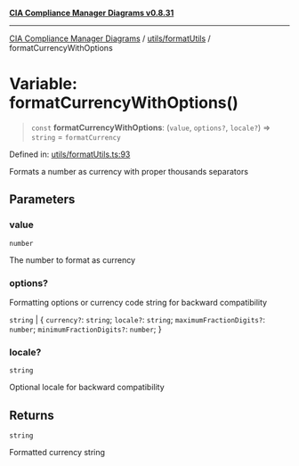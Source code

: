 [**CIA Compliance Manager Diagrams v0.8.31**](../../../README.md)

***

[CIA Compliance Manager Diagrams](../../../modules.md) / [utils/formatUtils](../README.md) / formatCurrencyWithOptions

# Variable: formatCurrencyWithOptions()

> `const` **formatCurrencyWithOptions**: (`value`, `options?`, `locale?`) => `string` = `formatCurrency`

Defined in: [utils/formatUtils.ts:93](https://github.com/Hack23/cia-compliance-manager/blob/85c025371255f412469ec0119911b7cb143a6212/src/utils/formatUtils.ts#L93)

Formats a number as currency with proper thousands separators

## Parameters

### value

`number`

The number to format as currency

### options?

Formatting options or currency code string for backward compatibility

`string` | \{ `currency?`: `string`; `locale?`: `string`; `maximumFractionDigits?`: `number`; `minimumFractionDigits?`: `number`; \}

### locale?

`string`

Optional locale for backward compatibility

## Returns

`string`

Formatted currency string
